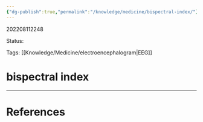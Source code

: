 ```yaml
---
{"dg-publish":true,"permalink":"/knowledge/medicine/bispectral-index/"}
---
```



202208112248

Status: 

Tags: [[Knowledge/Medicine/electroencephalogram\|EEG]]

# bispectral index








___
# References